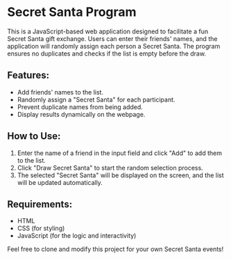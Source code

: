 # Secret Santa Program

This is a JavaScript-based web application designed to facilitate a fun Secret Santa gift exchange. Users can enter their friends' names, and the application will randomly assign each person a Secret Santa. The program ensures no duplicates and checks if the list is empty before the draw.

## Features:
- Add friends' names to the list.
- Randomly assign a "Secret Santa" for each participant.
- Prevent duplicate names from being added.
- Display results dynamically on the webpage.

## How to Use:
1. Enter the name of a friend in the input field and click "Add" to add them to the list.
2. Click "Draw Secret Santa" to start the random selection process.
3. The selected "Secret Santa" will be displayed on the screen, and the list will be updated automatically.

## Requirements:
- HTML
- CSS (for styling)
- JavaScript (for the logic and interactivity)

Feel free to clone and modify this project for your own Secret Santa events!
